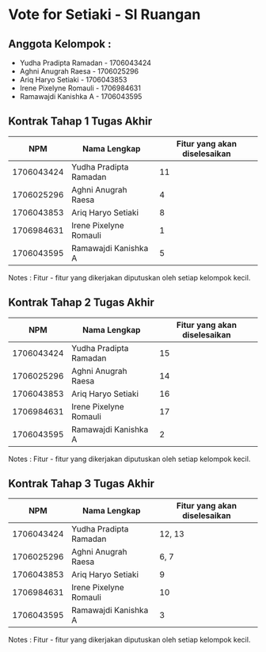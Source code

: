 # Vote for Setiaki - SI Ruangan
## Anggota Kelompok :
- Yudha Pradipta Ramadan - 1706043424
- Aghni Anugrah Raesa - 1706025296
- Ariq Haryo Setiaki - 1706043853
- Irene Pixelyne Romauli - 1706984631
- Ramawajdi Kanishka A - 1706043595
## Kontrak Tahap 1 Tugas Akhir
|      NPM      |       Nama Lengkap      | Fitur yang akan diselesaikan |
| ------------- | ----------------------- | ---------------------------- |
| 1706043424    | Yudha Pradipta Ramadan  |             11				 |
| 1706025296    | Aghni Anugrah Raesa     |             4                |
| 1706043853    | Ariq Haryo Setiaki      |             8                |
| 1706984631    | Irene Pixelyne Romauli  |             1                |
| 1706043595    | Ramawajdi Kanishka A    |             5                |

Notes : Fitur - fitur yang dikerjakan diputuskan oleh setiap kelompok kecil.

## Kontrak Tahap 2 Tugas Akhir
|      NPM      |       Nama Lengkap      | Fitur yang akan diselesaikan |
| ------------- | ----------------------- | ---------------------------- |
| 1706043424    | Yudha Pradipta Ramadan  |             15 		         |
| 1706025296    | Aghni Anugrah Raesa     |             14               |
| 1706043853    | Ariq Haryo Setiaki      |             16               |
| 1706984631    | Irene Pixelyne Romauli  |             17               |
| 1706043595    | Ramawajdi Kanishka A    |             2                |

Notes : Fitur - fitur yang dikerjakan diputuskan oleh setiap kelompok kecil.

## Kontrak Tahap 3 Tugas Akhir
|      NPM      |       Nama Lengkap      | Fitur yang akan diselesaikan |
| ------------- | ----------------------- | ---------------------------- |
| 1706043424    | Yudha Pradipta Ramadan  |             12, 13	     	 |
| 1706025296    | Aghni Anugrah Raesa     |             6, 7             |
| 1706043853    | Ariq Haryo Setiaki      |             9                |
| 1706984631    | Irene Pixelyne Romauli  |             10               |
| 1706043595    | Ramawajdi Kanishka A    |             3                |

Notes : Fitur - fitur yang dikerjakan diputuskan oleh setiap kelompok kecil.
